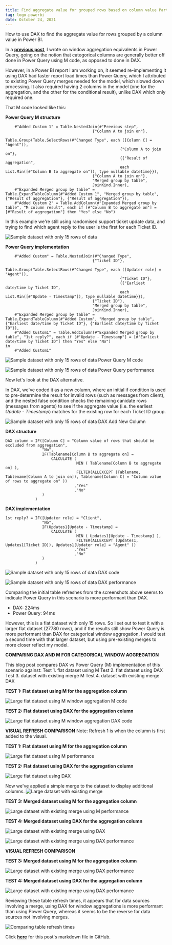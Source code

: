 ```yaml
---
title: Find aggregate value for grouped rows based on column value Part 2
tag: logo-powerbi
date: October 24, 2021
---
```


How to use DAX to find the aggregate value for rows grouped by a column value in Power BI.

In a __[previous post](https://datamesse.github.io/#/post/1634389200/)__, I wrote on window aggregation equivalents in Power Query, going on the notion that categorical columns are generally better off done in Power Query using M code, as opposed to done in DAX.

However, in a Power BI report I am working on, it seemed re-implementing it using DAX had faster report load times than Power Query, which I attributed to existing Power Query merges needed for the model, which slowed down processing. It also required having 2 columns in the model (one for the aggregation, and the other for the conditional result), unlike DAX which only required one.

That M code looked like this:

**Power Query M structure**
```
    #"Added Custom 1" = Table.NestedJoin(#"Previous step",
                                      {"Column A to join on"},
                                      Table.Group(Table.SelectRows(#"Changed Type", each ([Column C] = "Agent")),
                                                  {"Column A to join on"},
                                                  {{"Result of aggregation",
                                                  each List.Min([#"Column B to aggregate on"]), type nullable datetime}}),
                                      {"Column A to join on"},
                                      "Merged group by table",
                                      JoinKind.Inner),
    #"Expanded Merged group by table" = Table.ExpandTableColumn(#"Added Custom 1", "Merged group by table", {"Result of aggregation"}, {"Result of aggregation"}),
    #"Added Custom 2" = Table.AddColumn(#"Expanded Merged group by table", "M column result", each if [#"Column B to aggregate on"] = [#"Result of aggregation"] then "Yes" else "No")
```

In this example we're still using randomised support ticket update data, and trying to find which agent reply to the user is the first for each Ticket ID.

![Sample dataset with only 15 rows of data](https://raw.githubusercontent.com/datamesse/datamesse.github.io/main/src/assets-blog/2021-10-24--01.png?raw=true)


**Power Query implementation**
```
    #"Added Custom" = Table.NestedJoin(#"Changed Type",
                                      {"Ticket ID"},
                                      Table.Group(Table.SelectRows(#"Changed Type", each ([Updater role] = "Agent")),
                                                  {"Ticket ID"},
                                                  {{"Earliest date/time by Ticket ID",
                                                  each List.Min([#"Update - Timestamp"]), type nullable datetime}}),
                                      {"Ticket ID"},
                                      "Merged group by table",
                                      JoinKind.Inner),
    #"Expanded Merged group by table" = Table.ExpandTableColumn(#"Added Custom", "Merged group by table", {"Earliest date/time by Ticket ID"}, {"Earliest date/time by Ticket ID"}),
    #"Added Custom1" = Table.AddColumn(#"Expanded Merged group by table", "1st reply?", each if [#"Update - Timestamp"] = [#"Earliest date/time by Ticket ID"] then "Yes" else "No")
in
    #"Added Custom1"
```

![Sample dataset with only 15 rows of data Power Query M code](https://raw.githubusercontent.com/datamesse/datamesse.github.io/main/src/assets-blog/2021-10-24--02.png?raw=true)


![Sample dataset with only 15 rows of data Power Query performance](https://raw.githubusercontent.com/datamesse/datamesse.github.io/main/src/assets-blog/2021-10-24--03.png?raw=true)

Now let's look at the DAX alternative.

In DAX, we've coded it as a new column, where an initial if condition is used to pre-determine the result for invalid rows (such as messages from client), and the nested false condition checks the remaining canidate rows (messages from agents) to see if the aggregate value (i.e. the earliest *Update - Timestamp*) matches for the existing row for each Ticket ID group.

![Sample dataset with only 15 rows of data DAX Add New Column](https://raw.githubusercontent.com/datamesse/datamesse.github.io/main/src/assets-blog/2021-10-24--04.png?raw=true)

**DAX structure**
```
DAX column = IF([Column C] = "Column value of rows that should be excluded from aggregation",
                "No",
                IF(Tablename[Column B to aggregate on] = 
                    CALCULATE (
                               MIN ( Tablename[Column B to aggregate on] ),
                               FILTER(ALLEXCEPT (Tablename, Tablename[Column A to join on]), Tablename[Column C] = "Column value of rows to aggregate on" ))
                              ,"Yes"
                              ,"No"
                )
             )
```

**DAX implementation**
```
1st reply? = IF([Updater role] = "Client",
                "No",
                IF(Updates1[Update - Timestamp] = 
                    CALCULATE (
                               MIN ( Updates1[Update - Timestamp] ),
                               FILTER(ALLEXCEPT (Updates1, Updates1[Ticket ID]), Updates1[Updater role] = "Agent" ))
                              ,"Yes"
                              ,"No"
                )
             )
```

![Sample dataset with only 15 rows of data DAX code](https://raw.githubusercontent.com/datamesse/datamesse.github.io/main/src/assets-blog/2021-10-24--05.png?raw=true)


![Sample dataset with only 15 rows of data DAX performance](https://raw.githubusercontent.com/datamesse/datamesse.github.io/main/src/assets-blog/2021-10-24--06.png?raw=true)


Comparing the initial table refreshes from the screenshots above seems to indicate Power Query in this scenario is more performant than DAX.
* DAX: 224ms
* Power Query: 94ms

However, this is a flat dataset with only 15 rows. So I set out to test it with a larger flat dataset (27780 rows), and if the results still show Power Query is more performant than DAX for categorical window aggregation, I would test a second time with that larger dataset, but using pre-existing merges to more closer reflect my model.


**COMPARING DAX AND M FOR CATEGORICAL WINDOW AGGREGATION**

This blog post compares DAX vs Power Query (M) implementation of this scenario against:
Test 1. flat dataset using M
Test 2. flat dataset using DAX
Test 3. dataset with existing merge M
Test 4. dataset with existing merge DAX

**TEST 1: Flat dataset using M for the aggregation column**

![Large flat dataset using M window aggregation M code](https://raw.githubusercontent.com/datamesse/datamesse.github.io/main/src/assets-blog/2021-10-24--07.png?raw=true)

**TEST 2: Flat dataset using DAX for the aggregation column**

![Large flat dataset using M window aggregation DAX code](https://raw.githubusercontent.com/datamesse/datamesse.github.io/main/src/assets-blog/2021-10-24--08.png?raw=true)


**VISUAL REFRESH COMPARISON**
Note: Refresh 1 is when the column is first added to the visual.

**TEST 1: Flat dataset using M for the aggregation column**

![Large flat dataset using M performance](https://raw.githubusercontent.com/datamesse/datamesse.github.io/main/src/assets-blog/2021-10-24--09.png?raw=true)

**TEST 2: Flat dataset using DAX for the aggregation column**

![Large flat dataset using DAX](https://raw.githubusercontent.com/datamesse/datamesse.github.io/main/src/assets-blog/2021-10-24--10.png?raw=true)

Now we've applied a simple merge to the dataset to display additional columns.
![Large dataset with existing merge](https://raw.githubusercontent.com/datamesse/datamesse.github.io/main/src/assets-blog/2021-10-24--11.png?raw=true)

**TEST 3: Merged dataset using M for the aggregation column**

![Large dataset with existing merge using M performance](https://raw.githubusercontent.com/datamesse/datamesse.github.io/main/src/assets-blog/2021-10-24--12.png?raw=true)

**TEST 4: Merged dataset using DAX  for the aggregation column**

![Large dataset with existing merge using DAX](https://raw.githubusercontent.com/datamesse/datamesse.github.io/main/src/assets-blog/2021-10-24--13.png?raw=true)


![Large dataset with existing merge using DAX performance](https://raw.githubusercontent.com/datamesse/datamesse.github.io/main/src/assets-blog/2021-10-24--14.png?raw=true)


**VISUAL REFRESH COMPARISON**

**TEST 3: Merged dataset using M for the aggregation column**

![Large dataset with existing merge using DAX performance](https://raw.githubusercontent.com/datamesse/datamesse.github.io/main/src/assets-blog/2021-10-24--15.png?raw=true)

**TEST 4: Merged dataset using DAX for the aggregation column**

![Large dataset with existing merge using DAX performance](https://raw.githubusercontent.com/datamesse/datamesse.github.io/main/src/assets-blog/2021-10-24--16.png?raw=true)

Reviewing these table refresh times, it appears that for data sources involving a merge, using DAX for window aggregations is more performant than using Power Query, whereas it seems to be the reverse for data sources not involving merges.

![Comparing table refresh times](https://raw.githubusercontent.com/datamesse/datamesse.github.io/main/src/assets-blog/2021-10-24--17.png?raw=true)

Click **[here](https://github.com/datamesse/datamesse.github.io/blob/main/src/posts/2021-10-24.md)** for this post's markdown file in GitHub.